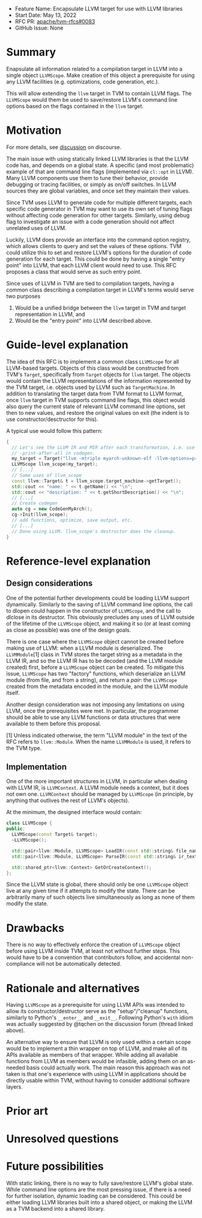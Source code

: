 - Feature Name: Encapsulate LLVM target for use with LLVM libraries
- Start Date: May 13, 2022
- RFC PR: [apache/tvm-rfcs#0083](https://github.com/apache/tvm-rfcs/pull/83)
- GitHub Issue: None

# Summary

Enapsulate all information related to a compilation target in LLVM into a
single object `LLVMScope`. Make creation of this object a prerequisite
for using any LLVM facilities (e.g. optimizations, code generation, etc.).

This will allow extending the `llvm` target in TVM to contain LLVM flags.
The `LLVMScope` would them be used to save/restore LLVM's command line
options based on the flags contained in the `llvm` target.

# Motivation

For more details, see [discussion](https://discuss.tvm.apache.org/t/modularizing-llvm-codegen-jit/12764)
on discourse.

The main issue with using statically linked LLVM libraries is that the LLVM
code has, and depends on a global state. A specific (and most problematic)
example of that are command line flags (implemented via `cl::opt` in LLVM).
Many LLVM components use them to tune their behavior, provide debugging or
tracing facilities, or simply as on/off switches. In LLVM sources they are
global variables, and once set they maintain their values.

Since TVM uses LLVM to generate code for multiple different targets, each
specific code generator in TVM may want to use its own set of tuning flags
without affecting code generation for other targets. Similarly, using debug
flag to investigate an issue with a code generation should not affect
unrelated uses of LLVM.

Luckily, LLVM does provide an interface into the command option registry,
which allows clients to query and set the values of these options. TVM
could utilize this to set and restore LLVM's options for the duration of
code generation for each target. This could be done by having a single
"entry point" into LLVM, that each LLVM client would need to use. This
RFC proposes a class that would serve as such entry point.

Since uses of LLVM in TVM are tied to compilation targets, having a common
class describing a compilation target in LLVM's terms would serve two
purposes
1. Would be a unified bridge between the `llvm` target in TVM and target
representation in LLVM, and
2. Would be the "entry point" into LLVM described above.

# Guide-level explanation

The idea of this RFC is to implement a common class `LLVMScope` for all
LLVM-based targets. Objects of this class would be constructed from TVM's
`Target`, specifically from `Target` objects for `llvm` target.
The objects would contain the LLVM representations of the information
represented by the TVM target, i.e. objects used by LLVM such as
`TargetMachine`. In addition to translating the target data from TVM format
to LLVM format, once `llvm` target in TVM supports command line flags,
this object would also query the current state of relevant
LLVM command line options, set then to new values, and restore the original
values on exit (the indent is to use constructor/desctructor for this).

A typical use would follow this pattern:
```C++
{
  // Let's see the LLVM IR and MIR after each transformation, i.e. use
  // -print-after-all in codegen.
  my_target = Target("llvm -mtriple myarch-unknown-elf -llvm-options=print-after-all");
  LLVMScope llvm_scope(my_target);
  // [...]
  // Some uses of llvm_scope
  const llvm::Target& t = llvm_scope.target_machine->getTarget();
  std::cout << "name: " << t.getName() << "\n";
  std::cout << "description: " << t.getShortDescription() << "\n";
  // [...]
  // Create codegen
  auto cg = new CodeGenMyArch();
  cg->Init(llvm_scope);
  // add functions, optimize, save output, etc.
  // [...]
  // Done using LLVM. llvm_scope's destructor does the cleanup.
}
```

# Reference-level explanation

## Design considerations

One of the potential further developments could be loading LLVM support
dynamically. Similarly to the saving of LLVM command line options, the call
to dlopen could happen in the constructor of `LLVMScope`, and the call to
dlclose in its destructor.
This obviously precludes any uses of LLVM outside of the lifetime of the
`LLVMScope` object, and making it so (or at least coming as close as
possible) was one of the design goals.

There is one case where the `LLVMScope` object cannot be created before
making use of LLVM: when a LLVM module is deserialized. The `LLVMModule`[1]
class in TVM stores the target string as a metadata in the LLVM IR, and
so the LLVM IR has to be decoded (and the LLVM module created) first,
before a `LLVMScope` object can be created. To mitigate this issue,
`LLVMScope` has two "factory" functions, which deserialize an LLVM
module (from file, and from a string), and return a _pair_: the
`LLVMScope` created from the metadata encoded in the module, and the
LLVM module itself.

Another design consideration was not imposing any limitations on using LLVM,
once the prerequisites were met. In particular, the programmer should be
able to use any LLVM functions or data structures that were available to
them before this proposal.

[1] Unless indicated otherwise, the term "LLVM module" in the text of the RFC
refers to `llvm::Module`. When the name `LLVMModule` is used, it refers to
the TVM type.

## Implementation

One of the more important structures in LLVM, in particular when dealing
with LLVM IR, is `LLVMContext`. A LLVM module needs a context, but it does
not own one. `LLVMContext` should be managed by `LLVMScope` (in principle,
by anything that outlives the rest of LLVM's objects).

At the minimum, the designed interface would contain:

```C++
class LLVMScope {
public:
  LLVMScope(const Target& target);
  ~LLVMScope();

  std::pair<llvm::Module, LLVMScope> LoadIR(const std::string& file_name);
  std::pair<llvm::Module, LLVMScope> ParseIR(const std::string& ir_text);

  std::shared_ptr<llvm::Context> GetOrCreateContext();
};
```

Since the LLVM state is global, there should only be one `LLVMScope` object
live at any given time if it attempts to modify the state. There can be
arbitrarily many of such objects live simultaneously as long as none of them
modify the state.

# Drawbacks

There is no way to effectively enforce the creation of `LLVMScope` object
before using LLVM inside TVM, at least not without further steps. This would
have to be a convention that contributors follow, and accidental non-compliance
will not be automatically detected.

# Rationale and alternatives

Having `LLVMScope` as a prerequisite for using LLVM APIs was intended
to allow its constructor/destructor serve as the "setup"/"cleanup" functions,
similarly to Python's `__enter__` and `__exit__`.  Following Python's `with`
idiom was actually suggested by @tqchen on the discussion forum (thread
linked above).

An alternative way to ensure that LLVM is only used within a certain scope
would be to implement a thin wrapper on top of LLVM, and make all of its APIs
available as members of that wrapper. While adding all available functions
from LLVM as members would be infasible, adding them on an as-needed basis
could actually work. The main reason this approach was not taken is that
one's experience with using LLVM in applications should be directly usable
within TVM, without having to consider additional software layers.

# Prior art

# Unresolved questions

# Future possibilities

With static linking, there is no way to fully save/restore LLVM's global
state. While command line options are the most pressing issue, if there is
a need for further isolation, dynamic loading can be considered. This could
be either loading LLVM libraries built into a shared object, or making the
LLVM as a TVM backend into a shared library.

